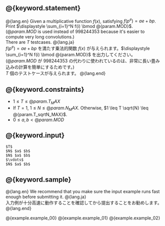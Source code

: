 ## @{keyword.statement}

@{lang.en}
Given a multiplicative function $f(x)$, satisfying $f(p^e) = ae + bp$. Print $\displaystyle \sum_{i=1}^N f(i) \bmod @{param.MOD}$.  
($@{param.MOD}$ is used instead of $998244353$ because it's easier to compute very long convolutions.)  
There are $T$ testcases.
@{lang.ja}  
$f(p^e) = ae + bp$ を満たす乗法的関数 $f(x)$ が与えられます。$\displaystyle \sum_{i=1}^N f(i) \bmod @{param.MOD}$ を出力してください。    
($@{param.MOD}$ が $998244353$ の代わりに使われているのは、非常に長い畳み込みの計算を簡単にするためです。)  
$T$ 個のテストケースが与えられます。
@{lang.end}

## @{keyword.constraints}

- $1 \leq T \leq @{param.T_MAX}$
- If $T = 1$, $1 \leq N \leq @{param.N_MAX}$. Otherwise, $1 \leq T \sqrt{N} \leq @{param.T_sqrtN_MAX}$.
- $0 \leq a, b \lt @{param.MOD}$

## @{keyword.input}

```
$T$
$N$ $a$ $b$
$N$ $a$ $b$
$\vdots$
$N$ $a$ $b$
```

## @{keyword.sample}

@{lang.en}
We recommend that you make sure the input example runs fast enough before submitting it.
@{lang.ja}  
入力例が十分高速に動作することを確認してから提出することをお勧めします。
@{lang.end}

@{example.example_00}
@{example.example_01}
@{example.example_02}

